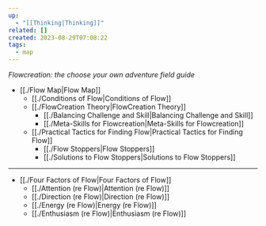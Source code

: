 ```yaml
---
up:
  - "[[Thinking|Thinking]]"
related: []
created: 2023-08-29T07:08:22
tags:
  - map
---
```

 *Flowcreation: the choose your own adventure field guide*

- [[./Flow Map|Flow Map]]
	- [[./Conditions of Flow|Conditions of Flow]]
	- [[./FlowCreation Theory|FlowCreation Theory]]
		- [[./Balancing Challenge and Skill|Balancing Challenge and Skill]]
		- [[./Meta-Skills for Flowcreation|Meta-Skills for Flowcreation]]
	- [[./Practical Tactics for Finding Flow|Practical Tactics for Finding Flow]]
		- [[./Flow Stoppers|Flow Stoppers]]
		- [[./Solutions to Flow Stoppers|Solutions to Flow Stoppers]]	

---
- [[./Four Factors of Flow|Four Factors of Flow]]
	- [[./Attention (re Flow)|Attention (re Flow)]]
	- [[./Direction (re Flow)|Direction (re Flow)]]
	- [[./Energy (re Flow)|Energy (re Flow)]]
	- [[./Enthusiasm (re Flow)|Enthusiasm (re Flow)]]

